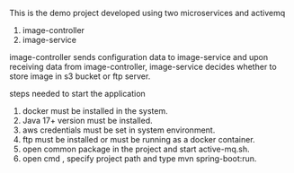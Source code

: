 This is the demo project developed using two microservices and activemq <br/>
 1. image-controller  <br/> 
 2. image-service     <br/>

image-controller sends configuration data to image-service and upon receiving data from image-controller, image-service decides whether to store image in s3 bucket or
ftp server. <br/>

steps needed to start the application <br/> 
1) docker must be installed in the system. <br/>
2) Java 17+ version must be installed. <br/>
3) aws credentials must be set in system environment. <br/>
4) ftp must be installed or must be running as a docker container. <br/>
5) open common package in the project and start active-mq.sh. <br/>
6) open cmd , specify project path and type  mvn spring-boot:run. <br/> 
